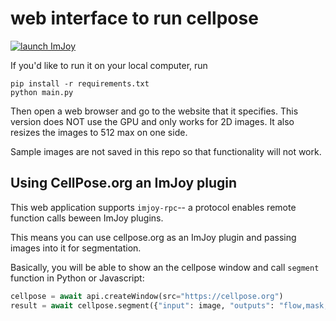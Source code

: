 # web interface to run cellpose

[![launch ImJoy](https://imjoy.io/static/badge/launch-imjoy-badge.svg)](https://imjoy.io/#/app?plugin=https://cellpose.org)

If you'd like to run it on your local computer, run
~~~
pip install -r requirements.txt
python main.py
~~~

Then open a web browser and go to the website that it specifies. This version does NOT use the GPU and only works for 2D images. It also resizes the images to 512 max on one side.

Sample images are not saved in this repo so that functionality will not work.

## Using CellPose.org an ImJoy plugin

This web application supports `imjoy-rpc`-- a protocol enables remote function calls beween ImJoy plugins.

This means you can use cellpose.org as an ImJoy plugin and passing images into it for segmentation.

Basically, you will be able to show an the cellpose window and call `segment` function in Python or Javascript:
``` python
cellpose = await api.createWindow(src="https://cellpose.org")
result = await cellpose.segment({"input": image, "outputs": "flow,mask,outline_plot,overlay_plot"})
```



